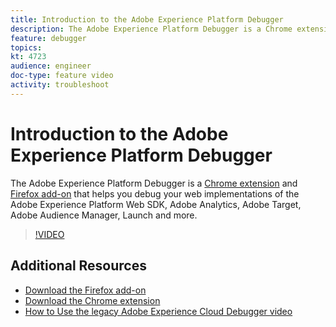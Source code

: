 ```yaml
---
title: Introduction to the Adobe Experience Platform Debugger
description: The Adobe Experience Platform Debugger is a Chrome extension and Firefox add-on that helps you debug your web implementations of the Adobe Experience Platform Web SDK, Adobe Analytics, Adobe Target, Adobe Audience Manager, Launch and more.
feature: debugger
topics:
kt: 4723
audience: engineer
doc-type: feature video
activity: troubleshoot
---
```


# Introduction to the Adobe Experience Platform Debugger

The Adobe Experience Platform Debugger is a [Chrome extension](https://chrome.google.com/webstore/detail/adobe-experience-platform/bfnnokhpnncpkdmbokanobigaccjkpob) and [Firefox add-on](https://addons.mozilla.org/en-US/firefox/addon/adobe-experience-platform-dbg/) that helps you debug your web implementations of the Adobe Experience Platform Web SDK, Adobe Analytics, Adobe Target, Adobe Audience Manager, Launch and more.

>[!VIDEO](https://video.tv.adobe.com/v/32156?quality=12&learn=on)

## Additional Resources

* [Download the Firefox add-on](https://addons.mozilla.org/en-US/firefox/addon/adobe-experience-platform-dbg/)
* [Download the Chrome extension](https://chrome.google.com/webstore/detail/adobe-experience-platform/bfnnokhpnncpkdmbokanobigaccjkpob)
* [How to Use the legacy Adobe Experience Cloud Debugger video](https://docs.adobe.com/content/help/en/core-services-learn/tutorials/debugger/use-the-experience-cloud-debugger.html)
